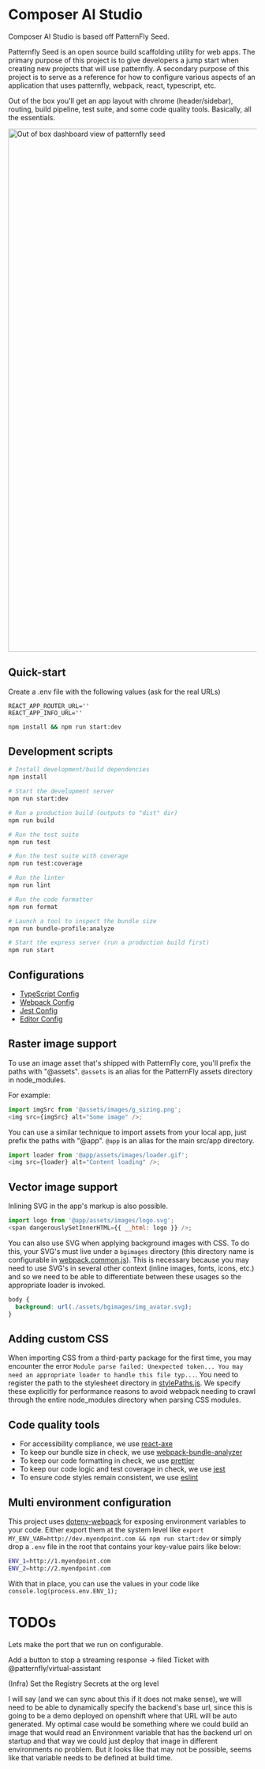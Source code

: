 # Composer AI Studio

Composer AI Studio is based off PatternFly Seed.

Patternfly Seed is an open source build scaffolding utility for web apps. The primary purpose of this project is to give developers a jump start when creating new projects that will use patternfly. A secondary purpose of this project is to serve as a reference for how to configure various aspects of an application that uses patternfly, webpack, react, typescript, etc.

Out of the box you'll get an app layout with chrome (header/sidebar), routing, build pipeline, test suite, and some code quality tools. Basically, all the essentials.

<img width="1058" alt="Out of box dashboard view of patternfly seed" src="https://user-images.githubusercontent.com/5942899/103803761-03a0a500-501f-11eb-870a-345d7d035e6b.png">

## Quick-start

Create a .env file with the following values (ask for the real URLs)

```
REACT_APP_ROUTER_URL=''
REACT_APP_INFO_URL=''
```

```bash
npm install && npm run start:dev
```

## Development scripts

```sh
# Install development/build dependencies
npm install

# Start the development server
npm run start:dev

# Run a production build (outputs to "dist" dir)
npm run build

# Run the test suite
npm run test

# Run the test suite with coverage
npm run test:coverage

# Run the linter
npm run lint

# Run the code formatter
npm run format

# Launch a tool to inspect the bundle size
npm run bundle-profile:analyze

# Start the express server (run a production build first)
npm run start
```

## Configurations

- [TypeScript Config](./tsconfig.json)
- [Webpack Config](./webpack.common.js)
- [Jest Config](./jest.config.js)
- [Editor Config](./.editorconfig)

## Raster image support

To use an image asset that's shipped with PatternFly core, you'll prefix the paths with "@assets". `@assets` is an alias for the PatternFly assets directory in node_modules.

For example:

```js
import imgSrc from '@assets/images/g_sizing.png';
<img src={imgSrc} alt="Some image" />;
```

You can use a similar technique to import assets from your local app, just prefix the paths with "@app". `@app` is an alias for the main src/app directory.

```js
import loader from '@app/assets/images/loader.gif';
<img src={loader} alt="Content loading" />;
```

## Vector image support

Inlining SVG in the app's markup is also possible.

```js
import logo from '@app/assets/images/logo.svg';
<span dangerouslySetInnerHTML={{ __html: logo }} />;
```

You can also use SVG when applying background images with CSS. To do this, your SVG's must live under a `bgimages` directory (this directory name is configurable in [webpack.common.js](./webpack.common.js#L5)). This is necessary because you may need to use SVG's in several other context (inline images, fonts, icons, etc.) and so we need to be able to differentiate between these usages so the appropriate loader is invoked.

```css
body {
  background: url(./assets/bgimages/img_avatar.svg);
}
```

## Adding custom CSS

When importing CSS from a third-party package for the first time, you may encounter the error `Module parse failed: Unexpected token... You may need an appropriate loader to handle this file typ...`. You need to register the path to the stylesheet directory in [stylePaths.js](./stylePaths.js). We specify these explicitly for performance reasons to avoid webpack needing to crawl through the entire node_modules directory when parsing CSS modules.

## Code quality tools

- For accessibility compliance, we use [react-axe](https://github.com/dequelabs/react-axe)
- To keep our bundle size in check, we use [webpack-bundle-analyzer](https://github.com/webpack-contrib/webpack-bundle-analyzer)
- To keep our code formatting in check, we use [prettier](https://github.com/prettier/prettier)
- To keep our code logic and test coverage in check, we use [jest](https://github.com/facebook/jest)
- To ensure code styles remain consistent, we use [eslint](https://eslint.org/)

## Multi environment configuration

This project uses [dotenv-webpack](https://www.npmjs.com/package/dotenv-webpack) for exposing environment variables to your code. Either export them at the system level like `export MY_ENV_VAR=http://dev.myendpoint.com && npm run start:dev` or simply drop a `.env` file in the root that contains your key-value pairs like below:

```sh
ENV_1=http://1.myendpoint.com
ENV_2=http://2.myendpoint.com
```

With that in place, you can use the values in your code like `console.log(process.env.ENV_1);`

# TODOs

Lets make the port that we run on configurable.

Add a button to stop a streaming response -> filed Ticket with @patternfly/virtual-assistant

(Infra) Set the Registry Secrets at the org level

I will say (and we can sync about this if it does not make sense), we will need to be able to dynamically specify the backend's base url, since this is going to be a demo deployed on openshift where that URL will be auto generated.
My optimal case would be something where we could build an image that would read an Environment variable that has the backend url on startup and that way we could just deploy that image in different environments no problem. But it looks like that may not be possible, seems like that variable needs to be defined at build time.
